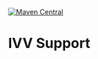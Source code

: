 [![Maven Central](https://img.shields.io/maven-central/v/com.github.io-siv/support.svg?label=Maven%20Central)](https://search.maven.org/search?q=g:%22com.github.io-siv%22%20AND%20a:%22support%22)

# IVV Support
